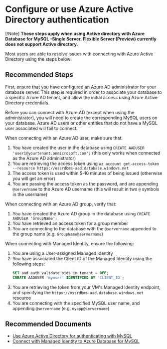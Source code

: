 <properties
    pageTitle="Configure or use Azure Active Directory authentication"
    description="Configure or use Azure Active Directory authentication"
    service="microsoft.dbformysql"
    resource="servers"
    authors="lufittl-msft"
    ms.author="lufittl"
    displayOrder="30"
    selfHelpType="generic"
    supportTopicIds="32742677"
    resourceTags="servers, databases"
    productPesIds="16221"
    cloudEnvironments="public, Fairfax, usnat, ussec"
    articleId="dbformysql-azure-ad"
    ownershipId="AzureData_AzureDatabaseforMySQL"
/>

# Configure or use Azure Active Directory authentication
[!Note]
**These steps apply when using Active directory with Azure Database for MySQL -Single Server. Flexible Server (Preview) currently does not support Active directory.**

Most users are able to resolve issues with connecting with Azure Active Directory using the steps below:

## **Recommended Steps**

First, ensure that you have configured an Azure AD administrator for your database server. This step is required in order to associate your database to a specific Azure AD tenant, and allow the initial access using Azure Active Directory credentials.

Before you can connect with Azure AD (except when using the administrator), you will need to create the corresponding MySQL users on your database. Azure AD users or other entities that do not have a MySQL user associated will fail to connect.

When connecting with an Azure AD user, make sure that:

1. You have created the user in the database using `CREATE AADUSER 'user1@yourtenant.onmicrosoft.com';` (this only works when connected as the Azure AD administrator)
2. You are retrieving the access token using `az account get-access-token --resource https://ossrdbms-aad.database.windows.net`
3. The access token is used within 5-10 minutes of being issued (otherwise you will get an error)
4. You are passing the access token as the password, and are appending `@servername` to the Azure AD username (this will result in two `@` symbols in the username)

When connecting with an Azure AD group, verify that:

1. You have created the Azure AD group in the database using `CREATE AADUSER 'GroupName';`
2. You have retrieved an access token for a group member
3. You are connecting to the database with the `@servername` appended to the group name (e.g. `GroupName@servername`)

When connecting with Managed Identity, ensure the following:

1. You are using a User-assigned Managed Identity
2. You have associated the Client ID of the Managed Identity using the following steps:
   ```sql
   SET aad_auth_validate_oids_in_tenant = OFF;
   CREATE AADUSER 'myuser' IDENTIFIED BY 'CLIENT_ID';
   ```
3. You are retrieving the token from your VM's Managed Identity endpoint, and specifying the `https://ossrdbms-aad.database.windows.net` resource
4. You are connecting with the specified MySQL user name, and appending `@servername` (e.g. `myapp@servername`)

## **Recommended Documents**

* [Use Azure Active Directory for authenticating with MySQL](https://docs.microsoft.com/azure/mysql/howto-configure-sign-in-azure-ad-authentication)
* [Connect with Managed Identity to Azure Database for MySQL](https://docs.microsoft.com/azure/mysql/howto-connect-with-managed-identity)
